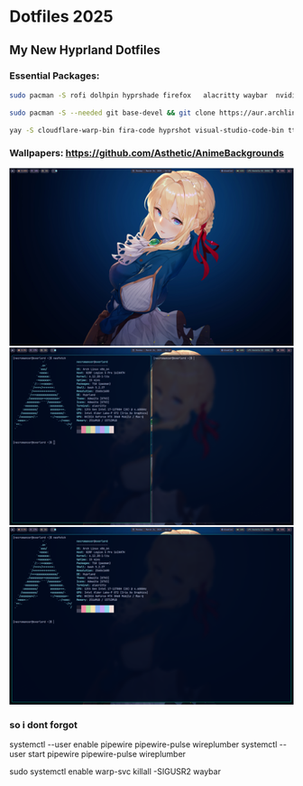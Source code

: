 # Dotfiles 2025

## My New Hyprland Dotfiles

### Essential Packages:
```bash
sudo pacman -S rofi dolhpin hyprshade firefox   alacritty waybar  nvidia nvidia-utils brightnessctl pipewire wireplumber pipewire-pulse pipewire-alsa pipewire-jack kservice5 archlinux-xdg-menu neofetch fastfetch unzip man bash-completion wl-clipboard bluez bluez-utils blueman blueman-manager zsh
```
```bash
sudo pacman -S --needed git base-devel && git clone https://aur.archlinux.org/yay.git && cd yay && makepkg -si
```
```bash
yay -S cloudflare-warp-bin fira-code hyprshot visual-studio-code-bin ttf-jetbrains-mono ttf-nerd-fonts-symbols ttf-jetbrains-mono-nerd waypaper hyprpaper hyprshade 
```

### Wallpapers: https://github.com/Asthetic/AnimeBackgrounds
![alt text](screenshots/image.png)
![alt text](screenshots/image-1.png)
![alt text](screenshots/image-2.png)


### so i dont forgot
systemctl --user enable pipewire pipewire-pulse wireplumber
systemctl --user start pipewire pipewire-pulse wireplumber

sudo systemctl enable warp-svc
killall -SIGUSR2 waybar


